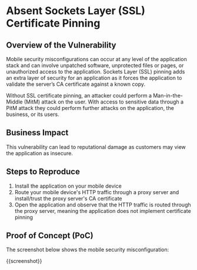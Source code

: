 # Absent Sockets Layer (SSL) Certificate Pinning

## Overview of the Vulnerability

Mobile security misconfigurations can occur at any level of the application stack and can involve unpatched software, unprotected files or pages, or unauthorized access to the application. Sockets Layer (SSL) pinning adds an extra layer of security for an application as it forces the application to validate the server’s CA certificate against a known copy.

Without SSL certificate pinning, an attacker could perform a Man-in-the-Middle (MitM) attack on the user. With access to sensitive data through a PitM attack they could perform further attacks on the application, the business, or its users.

## Business Impact

This vulnerability can lead to reputational damage as customers may view the application as insecure.

## Steps to Reproduce

1. Install the application on your mobile device
1. Route your mobile device's HTTP traffic through a proxy server and install/trust the proxy server's CA certificate
1. Open the application and observe that the HTTP traffic is routed through the proxy server, meaning the application does not implement certificate pinning

## Proof of Concept (PoC)

The screenshot below shows the mobile security misconfiguration:

{{screenshot}}

